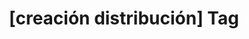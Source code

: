 ---
article_id: 0
description: List of articles under [creación distribución] tag.
image: http://huntingbears.com.ve/static/img/site/mstile-310x310.png
layout: tag
slug: creacion-distribucion
title: '[creación distribución] Tag'
---